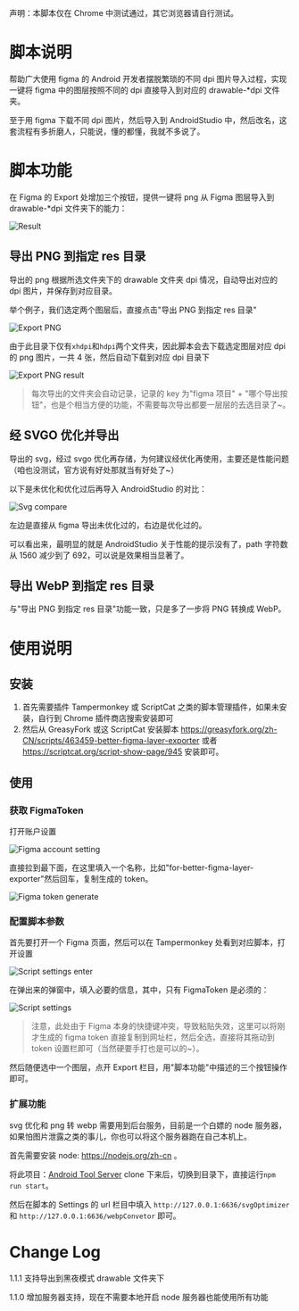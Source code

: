 声明：本脚本仅在 Chrome 中测试通过，其它浏览器请自行测试。

# 脚本说明

帮助广大使用 figma 的 Android 开发者摆脱繁琐的不同 dpi 图片导入过程，实现一键将 figma 中的图层按照不同的 dpi 直接导入到对应的 drawable-*dpi 文件夹。

至于用 figma 下载不同 dpi 图片，然后导入到 AndroidStudio 中，然后改名，这套流程有多折磨人，只能说，懂的都懂，我就不多说了。

# 脚本功能

在 Figma 的 Export 处增加三个按钮，提供一键将 png 从 Figma 图层导入到 drawable-*dpi 文件夹下的能力：

![Result](assets/result.png)

## 导出 PNG 到指定 res 目录

导出的 png 根据所选文件夹下的 drawable 文件夹 dpi 情况，自动导出对应的 dpi 图片，并保存到对应目录。

举个例子，我们选定两个图层后，直接点击"导出 PNG 到指定 res 目录"

![Export PNG](assets/script-export-png.png)

由于此目录下仅有`xhdpi`和`hdpi`两个文件夹，因此脚本会去下载选定图层对应 dpi 的 png 图片，一共 4 张，然后自动下载到对应 dpi 目录下

![Export PNG result](assets/script-export-png-result.png)

> 每次导出的文件夹会自动记录，记录的 key 为"figma 项目" + "哪个导出按钮"，也是个相当方便的功能，不需要每次导出都要一层层的去选目录了~。

## 经 SVGO 优化并导出

导出的 svg，经过 svgo 优化再存储，为何建议经优化再使用，主要还是性能问题（咱也没测试，官方说有好处那就当有好处了~）

以下是未优化和优化过后再导入 AndroidStudio 的对比：

![Svg compare](assets/svg-compare.png)

左边是直接从 figma 导出未优化过的，右边是优化过的。

可以看出来，最明显的就是 AndroidStudio 关于性能的提示没有了，path 字符数从 1560 减少到了 692，可以说是效果相当显著了。

## 导出 WebP 到指定 res 目录

与"导出 PNG 到指定 res 目录"功能一致，只是多了一步将 PNG 转换成 WebP。

# 使用说明

## 安装

1. 首先需要插件 Tampermonkey 或 ScriptCat 之类的脚本管理插件，如果未安装，自行到 Chrome 插件商店搜索安装即可
2. 然后从 GreasyFork 或这 ScriptCat 安装脚本 https://greasyfork.org/zh-CN/scripts/463459-better-figma-layer-exporter 或者 https://scriptcat.org/script-show-page/945 安装即可。

## 使用

### 获取 FigmaToken

打开账户设置

![Figma account setting](assets/figma-account-setting.png)

直接拉到最下面，在这里填入一个名称，比如"for-better-figma-layer-exporter"然后回车，复制生成的 token。

![Figma token generate](assets/figma-token-generat.png)

### 配置脚本参数

首先要打开一个 Figma 页面，然后可以在 Tampermonkey 处看到对应脚本，打开设置

![Script settings enter](assets/script-settings-enter.png)

在弹出来的弹窗中，填入必要的信息，其中，只有 FigmaToken 是必须的：

![Script settings](assets/script-settings.png)

> 注意，此处由于 Figma 本身的快捷键冲突，导致粘贴失效，这里可以将刚才生成的 figma token 直接复制到网址栏，然后全选，直接将其拖动到 token 设置栏即可（当然硬要手打也是可以的~）。

然后随便选中一个图层，点开 Export 栏目，用"脚本功能"中描述的三个按钮操作即可。

### 扩展功能

svg 优化和 png 转 webp 需要用到后台服务，目前是一个白嫖的 node 服务器，如果怕图片泄露之类的事儿，你也可以将这个服务器跑在自己本机上。

首先需要安装 node: https://nodejs.org/zh-cn 。

将此项目：[Android Tool Server](https://github.com/XuQK/Android-Tool-Server) clone 下来后，切换到目录下，直接运行`npm run start`。

然后在脚本的 Settings 的 url 栏目中填入 `http://127.0.0.1:6636/svgOptimizer` 和 `http://127.0.0.1:6636/webpConvetor` 即可。

# Change Log

1.1.1 支持导出到黑夜模式 drawable 文件夹下

1.1.0 增加服务器支持，现在不需要本地开启 node 服务器也能使用所有功能
